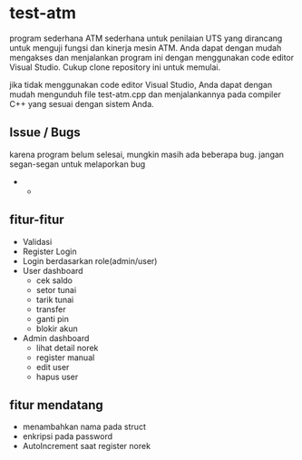 # test-atm
program sederhana ATM sederhana untuk penilaian UTS yang dirancang untuk menguji
fungsi dan kinerja mesin ATM. Anda dapat dengan mudah mengakses dan menjalankan 
program ini dengan menggunakan code editor Visual Studio. Cukup clone repository
ini untuk memulai.

jika tidak menggunakan code editor Visual Studio, Anda dapat dengan mudah mengunduh
file test-atm.cpp dan menjalankannya pada compiler C++ yang sesuai dengan sistem Anda.

## Issue / Bugs
karena program belum selesai, mungkin masih ada beberapa bug.
jangan segan-segan untuk melaporkan bug
* -

## fitur-fitur
* Validasi
* Register Login
* Login berdasarkan role(admin/user)
* User dashboard
  - cek saldo	
  - setor tunai
  - tarik tunai
  - transfer
  - ganti pin
  - blokir akun
* Admin dashboard
  - lihat detail norek
  - register manual
  - edit user
  - hapus user

## fitur mendatang
* menambahkan nama  pada struct
* enkripsi pada password
* AutoIncrement saat register norek
